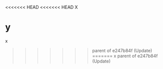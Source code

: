 <<<<<<< HEAD
<<<<<<< HEAD
X

y
=======
x
>>>>>>> parent of e247b84f (Update)
=======
x
>>>>>>> parent of e247b84f (Update)
